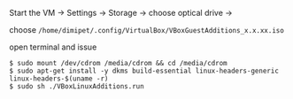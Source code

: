 Start the VM -> Settings -> Storage -> choose optical drive -> 

choose `/home/dimipet/.config/VirtualBox/VBoxGuestAdditions_x.x.xx.iso`

open terminal and issue
```
$ sudo mount /dev/cdrom /media/cdrom && cd /media/cdrom
$ sudo apt-get install -y dkms build-essential linux-headers-generic linux-headers-$(uname -r)
$ sudo sh ./VBoxLinuxAdditions.run
```


